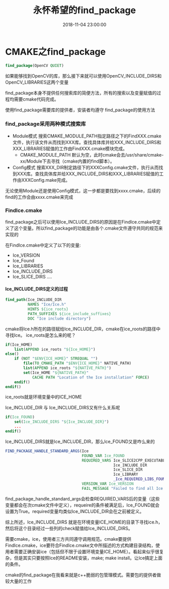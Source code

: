 ﻿---
layout: post
title: "永怀希望的find_package"
date: 2018-11-04 23:00:00
categories: CMAKE
excerpt: 瞧一瞧cmake是如何搞定复杂的包含关系的~~
published: true
---


# CMAKE之find_package
```cmake
find_package(OpenCV QUIET)
```
如果能够找到OpenCV的库，那么接下来就可以使用OpenCV_INCLUDE_DIRS和OpenCV_LIBRARIES这两个变量

find_package本身不提供任何搜索库的简便方法，所有的搜索以及变量赋值的过程均需要cmake代码完成。

使用find_package需要库的提供者，安装者均遵守 find_package的使用方法

### find_package采用两种模式搜索库
+ Module模式
搜索CMAKE_MODULE_PATH指定路径之下的FindXXX.cmake文件，执行该文件从而找到XXX库。查找具体库并给XXX_INCLUDE_DIRS和XXX_LIBRARIES赋值的工作由FindXXX.cmake模块完成。
	+ CMAKE_MODULE_PATH 默认为空，此时cmake会去/usr/share/cmake-xx/Module下去寻找（cmake内置的find脚本）。
+ Config模式
搜索XXX_DIR制定路径下的XXXConfig.cmake文件，执行从而找到XXX库。查找具体库并给XXX_INCLUDE_DIRS和XXX_LIBRARIES赋值的工作由XXXConfig.make完成。

无论使用Module还是使用Config模式，这一步都是要找到xxxx.cmake，后续的find的工作会由xxxx.cmake来完成
### FindIce.cmake 
find_package之后可以使用Ice_INCLUDE_DIRS的原因是在FindIce.cmake中定义了这个变量。所以find_package的功能是由各个.cmake文件遵守共同的规范来实现的

在FindIce.cmake中定义了以下的变量:
+ Ice_VERSION
+ Ice_Found
+ Ice_LIBRARIES
+ Ice_INCLUDE_DIRS
+ Ice_SLICE_DIRS
....

#### Ice_INCLUDE_DIRS定义的过程
```cmake
find_path(Ice_INCLUDE_DIR
		  NAMES "Ice/Ice.h"
		  HINTS ${ice_roots}
		  PATH_SUFFIXES ${ice_include_suffixes}
		  DOC "Ice include directory")
```
cmake将Ice.h所在的路径赋给Ice_INCLUDE_DIR，cmake在ice_roots的路径中寻找Ice。
ice_roots是怎么来的呢？
```cmake
if(Ice_HOME)
	list(APPEND ice_roots "${Ice_HOME}")
else()
	if (NOT "$ENV{ICE_HOME}" STREQUAL "")
		file(TO_CMAKE_PATH "$ENV{ICE_HOME}" NATIVE_PATH)
		list(APPEND ice_roots "${NATIVE_PATH}")
		set(Ice_HOME "${NATIVE_PATH}"
			CACHE PATH "Location of the Ice installation" FORCE)
	endif()
endif()
```
ice_roots就是环境变量中的ICE_HOME

Ice_INCLUDE_DIR 与 Ice_INCLUDE_DIRS又有什么关系呢
```cmake
if(Ice_FOUND)
	set(Ice_INCLUDE_DIRS "${Ice_INCLUDE_DIR}")
	...
endif()
```
Ice_INCLUDE_DIRS就是Ice_INCLUDE_DIR，那么Ice_FOUND又是咋么来的
```cmake
FIND_PACKAGE_HANDLE_STANDARD_ARGS(Ice
								  FOUND_VAR Ice_FOUND
								  REQUIRED_VARS Ice_SLICE2CPP_EXECUTABLE
												Ice_INCLUDE_DIR
												Ice_SLICE_DIR
												Ice_LIBRARY
												_Ice_REQUIRED_LIBS_FOUND
								  VERSION_VAR Ice_VERSION
								  FAIL_MESSAGE "Failed to find all Ice components")
```
find_package_handle_standard_args会检查REQUIRED_VARS后的变量（这些变量都会在次cmake文件中定义），requeire的条件被满足后，Ice_FOUND就会设置为True。required变量均类似Ice_INCLUDE_DIR会在之前被定义。

综上所述，Ice_INCLUDE_DIRS 就是在环境变量ICE_HOME的目录下寻找ice.h，然后将这个目录经过一些列的check赋值给Ice_INCLUDE_DIRS。

需要cmake，ice，使用者三方共同遵守调用规范。cmake要提供FindIce.cmake，ice要符合FindIce.cmake文中所描述的方式构建目录结构，使用者需要正确安装ice（包括但不限于设置环境变量ICE_HOME）。看起来似乎很复杂，但是其实只要按照Ice的README安装，make; make install。让Ice搞定上面的条件。

cmake的find_package在我看来就是c++脆弱的包管理模式。需要包的提供者做较大量的工作

